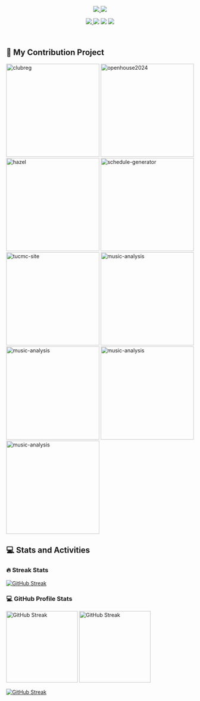 ﻿<p align="center">
    <a href="https://github.com/Sodynoizz">
        <img src="https://shorturl.at/6yscb">
    </a>
    <a href="https://github.com/Sodynoizz">
        <img src="https://shorturl.at/n6xVu" />
    </a>
</p>

<p align="center">
    <a href="https://www.facebook.com/chorasit.apilardmongkol.79"><img src="https://img.icons8.com/?size=32&id=118467&format=png&color=5AA2F2FF"</a>
    <a href="https://twitter.com/sodynoizz"><img src="https://img.icons8.com/?size=32&id=phOKFKYpe00C&format=png&color=5AA3F2FF"></a>
    <a href="https://discord.com/users/880358178687184896"><img src="https://img.icons8.com/?size=32&id=30888&format=png&color=5AA3F2FF"></a>
    <a href="https://www.instagram.com/sodynoizz._"><img src="https://img.icons8.com/?size=32&id=32309&format=png&color=5AA3F2FF"></a>
</p>

</br>

<section>  
  <h2>📘 My Contribution Project</h2></summary>

  <p align="left">
    <a href="https://github.com/triamudomcmc/clubreg"><img width="250" src="https://github-readme-stats.vercel.app/api/pin?username=triamudomcmc&repo=clubreg&theme=blueberry&hide_border=true" alt="clubreg"></a>
    <a href="https://github.com/triamudomcmc/readme-typing-svg"><img width="250" src="https://github-readme-stats.vercel.app/api/pin?username=triamudomcmc&repo=openhouse2024&theme=blueberry&hide_border=true" alt="openhouse2024"></a>
    <a href="https://github.com/triamudomcmc/hazel"><img width="250" src="https://github-readme-stats.vercel.app/api/pin?username=triamudomcmc&repo=hazel&theme=blueberry&hide_border=true" alt="hazel"></a>
    <a href="https://github.com/triamudomcmc/tucmc-site"><img width="250" src="https://github-readme-stats.vercel.app/api/pin?username=triamudomcmc&repo=tucmc-site&theme=blueberry&hide_border=true" alt="schedule-generator"></a>
    <a href="https://github.com/triamudomcmc/schedule-generator"><img width="250" src="https://github-readme-stats.vercel.app/api/pin?username=triamudomcmc&repo=schedule-generator&theme=blueberry&hide_border=true" alt="tucmc-site"></a>
    <a href="https://github.com/Sodynoizz/music-analysis"><img width="250" src="https://github-readme-stats.vercel.app/api/pin?username=sodynoizz&repo=music-analysis&theme=blueberry&hide_border=true" alt="music-analysis"></a>
    <a href="https://github.com/Sodynoizz/linktree"><img width="250" src="https://github-readme-stats.vercel.app/api/pin?username=sodynoizz&repo=linktree&theme=blueberry&hide_border=true" alt="music-analysis"></a>
    <a href="https://github.com/Sodynoizz/diseasebot-remake"><img width="250" src="https://github-readme-stats.vercel.app/api/pin?username=sodynoizz&repo=diseasesbot-remake&theme=blueberry&hide_border=true" alt="music-analysis"></a>
    <a href="https://github.com/Sodynoizz/competitive-programming"><img width="250" src="https://github-readme-stats.vercel.app/api/pin?username=sodynoizz&repo=competitive-programming&theme=blueberry&hide_border=true" alt="music-analysis"></a>
</section>


<section>
<h2>💻 Stats and Activities</h2>

<h3>🔥 Streak Stats</h3>
<a href="https://git.io/streak-stats"><img src="https://sodynoizz-readme-streak-stats.vercel.app?user=Sodynoizz&theme=blueberry&hide_border=true" alt="GitHub Streak" /></a>

<h3>💻 GitHub Profile Stats</h3>
<a href="https://git.io/streak-stats"><img src="https://github-readme-stats.vercel.app/api?username=Sodynoizz&show_icons=true&theme=blueberry&hide_border=true" alt="GitHub Streak" height="192px" /></a>
<a href="https://git.io/streak-stats"><img src="https://github-readme-stats.vercel.app/api/top-langs/?username=sodynoizz&langs_count=8&theme=blueberry&layout=compact&hide_border=true&hide=Jupyter%20Notebook,Roff" alt="GitHub Streak" height="192px" /></a>
</br>

<a href="https://git.io/streak-stats"><img src="https://github-readme-activity-graph.vercel.app/graph/?username=sodynoizz&theme=tokyo-night&hide_border=true&grid=false" alt="GitHub Streak"/></a>

</section>

